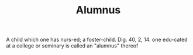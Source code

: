 ---
title: Alumnus
permalink: "/definitions/alumnus.html"
body: A child which one has nurs-ed; a foster-child. Dig. 40, 2, 14. one edu-cated
  at a college or seminary is called an "alumnus" thereof
published_at: '2018-07-07'
layout: post
---